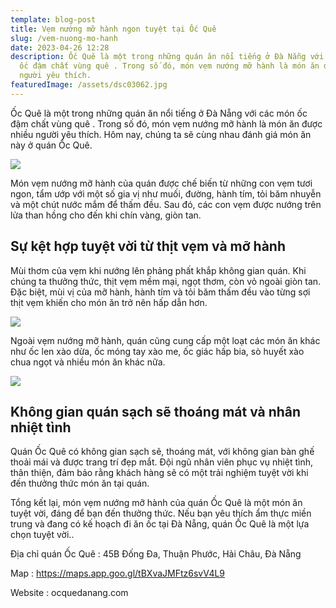 ```yaml
---
template: blog-post
title: Vẹm nướng mỡ hành ngon tuyệt tại Ốc Quê
slug: /vem-nuong-mo-hanh
date: 2023-04-26 12:28
description: Ốc Quê là một trong những quán ăn nổi tiếng ở Đà Nẵng với các món
  ốc đậm chất vùng quê . Trong số đó, món vẹm nướng mỡ hành là món ăn được nhiều
  người yêu thích.
featuredImage: /assets/dsc03062.jpg
---
```

Ốc Quê là một trong những quán ăn nổi tiếng ở Đà Nẵng với các món ốc đậm chất vùng quê . Trong số đó, món vẹm nướng mỡ hành là món ăn được nhiều người yêu thích. Hôm nay, chúng ta sẽ cùng nhau đánh giá món ăn này ở quán Ốc Quê.

![](/assets/dsc03062.jpg)

Món vẹm nướng mỡ hành của quán được chế biến từ những con vẹm tươi ngon, tẩm ướp với một số gia vị như muối, đường, hành tím, tỏi băm nhuyễn và một chút nước mắm để thấm đều. Sau đó, các con vẹm được nướng trên lửa than hồng cho đến khi chín vàng, giòn tan.

## Sự kệt hợp tuyệt vời từ thịt vẹm và mỡ hành

Mùi thơm của vẹm khi nướng lên phảng phất khắp không gian quán. Khi chúng ta thưởng thức, thịt vẹm mềm mại, ngọt thơm, còn vỏ ngoài giòn tan. Đặc biệt, mùi vị của mỡ hành, hành tím và tỏi băm thấm đều vào từng sợi thịt vẹm khiến cho món ăn trở nên hấp dẫn hơn.

![](/assets/dsc03091.jpg)

Ngoài vẹm nướng mỡ hành, quán cũng cung cấp một loạt các món ăn khác như ốc len xào dừa, ốc móng tay xào me, ốc giác hấp bia, sò huyết xào chua ngọt và nhiều món ăn khác nữa.

![](/assets/dsc03089.jpg)

## Không gian quán sạch sẽ thoáng mát và nhân nhiệt tình

Quán Ốc Quê có không gian sạch sẽ, thoáng mát, với không gian bàn ghế thoải mái và được trang trí đẹp mắt. Đội ngũ nhân viên phục vụ nhiệt tình, thân thiện, đảm bảo rằng khách hàng sẽ có một trải nghiệm tuyệt vời khi đến thưởng thức món ăn tại quán.

Tổng kết lại, món vẹm nướng mỡ hành của quán Ốc Quê là một món ăn tuyệt vời, đáng để bạn đến thưởng thức. Nếu bạn yêu thích ẩm thực miền trung và đang có kế hoạch đi ăn ốc tại Đà Nẵng, quán Ốc Quê là một lựa chọn tuyệt vời..

Địa chỉ quán Ốc Quê : 45B Đống Đa, Thuận Phước, Hải Châu, Đà Nẵng

M﻿ap : https://maps.app.goo.gl/tBXvaJMFtz6svV4L9

Website : ocquedanang.com